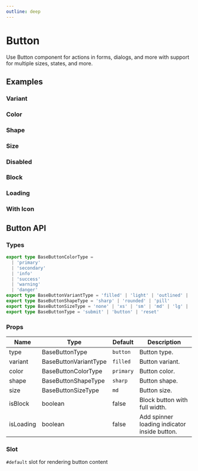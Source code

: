 ```yaml
---
outline: deep
---
```


<script setup lang="ts">
import ButtonBlock from './demo/button/button-block.vue'
import ButtonColor from './demo/button/button-color.vue'
import ButtonColorOutline from './demo/button/button-color-outline.vue'
import ButtonColorLight from './demo/button/button-color-light.vue'
import ButtonColorText from './demo/button/button-color-text.vue'
import ButtonDisabled from './demo/button/button-disabled.vue'
import ButtonIcon from './demo/button/button-icon.vue'
import ButtonLoading from './demo/button/button-loading.vue'
import ButtonShape from './demo/button/button-shape.vue'
import ButtonSize from './demo/button/button-size.vue'
import ButtonVariant from './demo/button/button-variant.vue'
</script>

# Button

Use Button component for actions in forms, dialogs, and more with support for multiple sizes, states, and more.

## Examples

### Variant

<!--@include: ./demo/button/button-variant.md-->

### Color

<!--@include: ./demo/button/button-color.md-->

### Shape

<!--@include: ./demo/button/button-shape.md-->

### Size

<!--@include: ./demo/button/button-size.md-->

### Disabled

<!--@include: ./demo/button/button-disabled.md-->

### Block

<!--@include: ./demo/button/button-block.md-->

### Loading

<!--@include: ./demo/button/button-loading.md-->

### With Icon

<!--@include: ./demo/button/button-icon.md-->

## Button API

### Types

```ts
export type BaseButtonColorType =
  | 'primary'
  | 'secondary'
  | 'info'
  | 'success'
  | 'warning'
  | 'danger'
export type BaseButtonVariantType = 'filled' | 'light' | 'outlined' | 'text'
export type BaseButtonShapeType = 'sharp' | 'rounded' | 'pill'
export type BaseButtonSizeType = 'none' | 'xs' | 'sm' | 'md' | 'lg' | 'xl' | '2xl'
export type BaseButtonType = 'submit' | 'button' | 'reset'
```

### Props

| Name      | Type                  | Default   | Description                                  |
| --------- | --------------------- | --------- | -------------------------------------------- |
| type      | BaseButtonType        | `button`  | Button type.                                 |
| variant   | BaseButtonVariantType | `filled`  | Button variant.                              |
| color     | BaseButtonColorType   | `primary` | Button color.                                |
| shape     | BaseButtonShapeType   | `sharp`   | Button shape.                                |
| size      | BaseButtonSizeType    | `md`      | Button size.                                 |
| isBlock   | boolean               | false     | Block button with full width.                |
| isLoading | boolean               | false     | Add spinner loading indicator inside button. |

### Slot

`#default` slot for rendering button content
